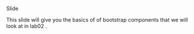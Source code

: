Slide

This slide will give you the basics of of bootstrap components that we will look at in lab02 .